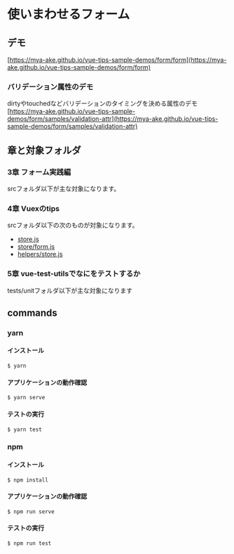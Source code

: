 # 使いまわせるフォーム

## デモ

[https://mya-ake.github.io/vue-tips-sample-demos/form/form](https://mya-ake.github.io/vue-tips-sample-demos/form/form)

### バリデーション属性のデモ

dirtyやtouchedなどバリデーションのタイミングを決める属性のデモ
[https://mya-ake.github.io/vue-tips-sample-demos/form/samples/validation-attr](https://mya-ake.github.io/vue-tips-sample-demos/form/samples/validation-attr)


## 章と対象フォルダ

### 3章 フォーム実践編

srcフォルダ以下が主な対象になります。

### 4章 Vuexのtips

srcフォルダ以下の次のものが対象になります。

- [store.js](https://github.com/mya-ake/vue-tips-samples/blob/master/form/src/store.js)
- [store/form.js](https://github.com/mya-ake/vue-tips-samples/blob/master/form/src/store/form.js)
- [helpers/store.js](https://github.com/mya-ake/vue-tips-samples/blob/master/form/src/helpers/store.js)

### 5章 vue-test-utilsでなにをテストするか

tests/unitフォルダ以下が主な対象になります

## commands

### yarn

#### インストール

```
$ yarn
```

#### アプリケーションの動作確認

```
$ yarn serve
```

#### テストの実行

```
$ yarn test
```

### npm

#### インストール

```
$ npm install
```

#### アプリケーションの動作確認

```
$ npm run serve
```

#### テストの実行

```
$ npm run test
```
